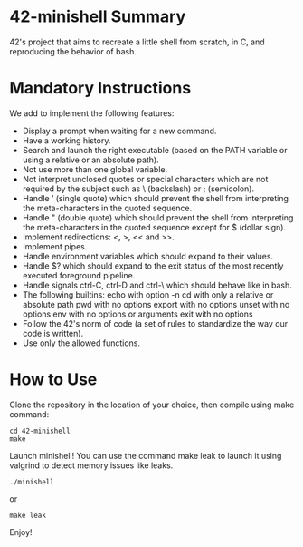 # 42-minishell Summary
42's project that aims to recreate a little shell from scratch, in C, and reproducing the behavior of bash.

# Mandatory Instructions
We add to implement the following features:
 - Display a prompt when waiting for a new command.
 - Have a working history.
 - Search and launch the right executable (based on the PATH variable or using a relative or an absolute path).
 - Not use more than one global variable.
 - Not interpret unclosed quotes or special characters which are not required by the subject such as \ (backslash) or ; (semicolon).
 - Handle ’ (single quote) which should prevent the shell from interpreting the meta-characters in the quoted sequence.
 - Handle " (double quote) which should prevent the shell from interpreting the meta-characters in the quoted sequence except for $ (dollar sign).
 - Implement redirections: <, >, << and >>.
 - Implement pipes.
 - Handle environment variables which should expand to their values.
 - Handle $? which should expand to the exit status of the most recently executed foreground pipeline.
 - Handle signals ctrl-C, ctrl-D and ctrl-\ which should behave like in bash.
 - The following builtins:
 echo with option -n
 cd with only a relative or absolute path
 pwd with no options
 export with no options
 unset with no options
 env with no options or arguments
 exit with no options
 - Follow the 42's norm of code (a set of rules to standardize the way our code is written).
 - Use only the allowed functions.

# How to Use
Clone the repository in the location of your choice, then compile using make command:
```
cd 42-minishell
make
```
Launch minishell! You can use the command make leak to launch it using valgrind to detect memory issues like leaks.
```
./minishell
```
or
```
make leak
```
Enjoy!
